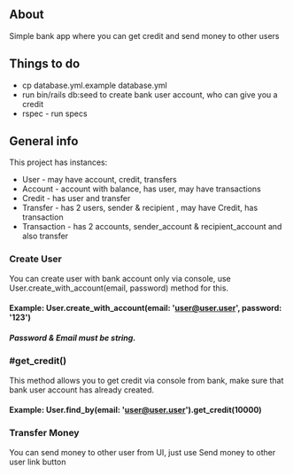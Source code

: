 ## About
Simple bank app where you can get credit and send money to other users
## Things to do
* cp database.yml.example database.yml
* run bin/rails db:seed to create bank user account, who can give you a credit
* rspec - run specs
## General info
This project has instances:
* User - may have account, credit, transfers
* Account - account with balance, has user, may have transactions 
* Credit - has user and transfer
* Transfer - has 2 users, sender & recipient , may have Credit, has transaction
* Transaction - has 2 accounts, sender_account & recipient_account and also transfer

### Create User
You can create user with bank account only via console, use  User.create_with_account(email, password) method for this.

#### Example: User.create_with_account(email: 'user@user.user', password: '123')

##### Password & Email must be string.

### #get_credit()

This method allows you to get credit via console from bank, make sure that bank user account has already created.

#### Example: User.find_by(email: 'user@user.user').get_credit(10000)

### Transfer Money

You can send money to other user from UI, just use Send money to other user link button
